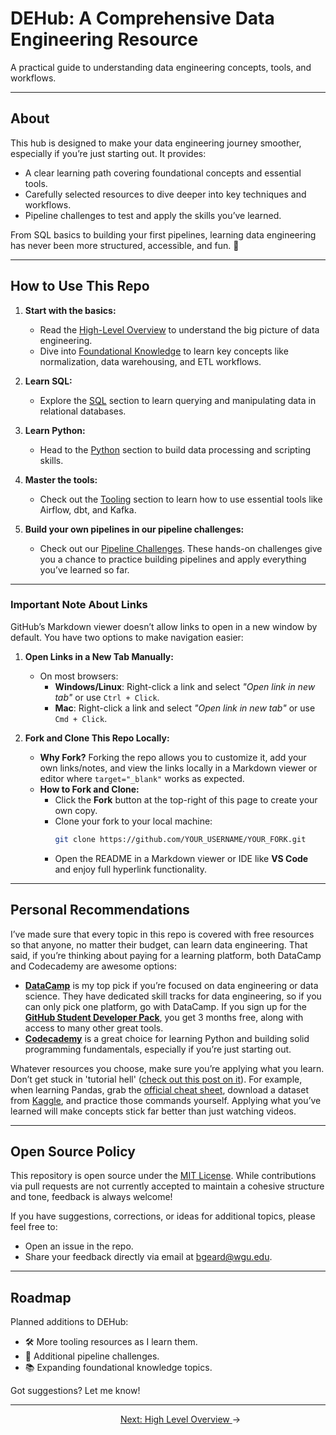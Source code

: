 # DEHub: A Comprehensive Data Engineering Resource

A practical guide to understanding data engineering concepts, tools, and workflows.

---

## About

This hub is designed to make your data engineering journey smoother, especially if you’re just starting out. It provides:  
- A clear learning path covering foundational concepts and essential tools.  
- Carefully selected resources to dive deeper into key techniques and workflows.  
- Pipeline challenges to test and apply the skills you’ve learned.

From SQL basics to building your first pipelines, learning data engineering has never been more structured, accessible, and fun. 🚀  


---

## How to Use This Repo

1. **Start with the basics:**  
   - Read the <a href="./01_high_level_overview/README.md" target="_blank" rel="noopener noreferrer">High-Level Overview</a> to understand the big picture of data engineering.
   - Dive into <a href="./02_foundations/README.md" target="_blank" rel="noopener noreferrer">Foundational Knowledge</a> to learn key concepts like normalization, data warehousing, and ETL workflows.

2. **Learn SQL:**  
   - Explore the <a href="./03_SQL/README.md" target="_blank" rel="noopener noreferrer">SQL</a> section to learn querying and manipulating data in relational databases.

3. **Learn Python:**  
   - Head to the <a href="./04_python/README.md" target="_blank" rel="noopener noreferrer">Python</a> section to build data processing and scripting skills.

4. **Master the tools:**  
   - Check out the <a href="./05_tooling/README.md" target="_blank" rel="noopener noreferrer">Tooling</a> section to learn how to use essential tools like Airflow, dbt, and Kafka.

5. **Build your own pipelines in our pipeline challenges:**  
   - Check out our <a href="./08_pipeline_challenges/README.md" target="_blank" rel="noopener noreferrer">Pipeline Challenges</a>. These hands-on challenges give you a chance to practice building pipelines and apply everything you’ve learned so far.

---

### **Important Note About Links**

GitHub’s Markdown viewer doesn’t allow links to open in a new window by default. You have two options to make navigation easier:  

1. **Open Links in a New Tab Manually:**  
   - On most browsers:  
     - **Windows/Linux**: Right-click a link and select *"Open link in new tab"* or use `Ctrl + Click`.  
     - **Mac**: Right-click a link and select *"Open link in new tab"* or use `Cmd + Click`.  

2. **Fork and Clone This Repo Locally:**  
   - **Why Fork?** Forking the repo allows you to customize it, add your own links/notes, and view the links locally in a Markdown viewer or editor where `target="_blank"` works as expected.  
   - **How to Fork and Clone:**  
     - Click the **Fork** button at the top-right of this page to create your own copy.  
     - Clone your fork to your local machine:  
       ```bash
       git clone https://github.com/YOUR_USERNAME/YOUR_FORK.git
       ```  
     - Open the README in a Markdown viewer or IDE like **VS Code** and enjoy full hyperlink functionality.

---

## Personal Recommendations

I’ve made sure that every topic in this repo is covered with free resources so that anyone, no matter their budget, can learn data engineering. That said, if you’re thinking about paying for a learning platform, both DataCamp and Codecademy are awesome options:

- **<a href="https://www.datacamp.com" target="_blank" rel="noopener noreferrer">DataCamp</a>** is my top pick if you’re focused on data engineering or data science. They have dedicated skill tracks for data engineering, so if you can only pick one platform, go with DataCamp. If you sign up for the **<a href="https://education.github.com/pack" target="_blank" rel="noopener noreferrer">GitHub Student Developer Pack</a>**, you get 3 months free, along with access to many other great tools.
- **<a href="https://www.codecademy.com" target="_blank" rel="noopener noreferrer">Codecademy</a>** is a great choice for learning Python and building solid programming fundamentals, especially if you’re just starting out.

Whatever resources you choose, make sure you’re applying what you learn. Don’t get stuck in 'tutorial hell' (<a href="https://www.reddit.com/r/learnprogramming/comments/qrlx5m/what_exactly_is_tutorial_hell/" target="_blank" rel="noopener noreferrer">check out this post on it</a>). For example, when learning Pandas, grab the <a href="https://pandas.pydata.org/Pandas_Cheat_Sheet.pdf" target="_blank" rel="noopener noreferrer">official cheat sheet</a>, download a dataset from <a href="https://www.kaggle.com/" target="_blank" rel="noopener noreferrer">Kaggle</a>, and practice those commands yourself. Applying what you’ve learned will make concepts stick far better than just watching videos.

---

## Open Source Policy

This repository is open source under the <a href="./LICENSE.md" target="_blank" rel="noopener noreferrer">MIT License</a>. While contributions via pull requests are not currently accepted to maintain a cohesive structure and tone, feedback is always welcome!

If you have suggestions, corrections, or ideas for additional topics, please feel free to:
- Open an issue in the repo.
- Share your feedback directly via email at <a href="mailto:bgeard@wgu.edu" target="_blank" rel="noopener noreferrer">bgeard@wgu.edu</a>.

---

## Roadmap

Planned additions to DEHub:
- 🛠️ More tooling resources as I learn them.
- 🔗 Additional pipeline challenges.
- 📚 Expanding foundational knowledge topics.

Got suggestions? Let me know!

---

<p align="center">
  <span style="margin-left: 40px;"><a href="./01_high_level_overview/README.md">Next: High Level Overview </a>→</span>
</p>



